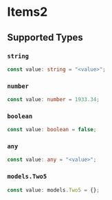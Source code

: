 # Items2


## Supported Types

### `string`

```typescript
const value: string = "<value>";
```

### `number`

```typescript
const value: number = 1933.34;
```

### `boolean`

```typescript
const value: boolean = false;
```

### `any`

```typescript
const value: any = "<value>";
```

### `models.Two5`

```typescript
const value: models.Two5 = {};
```

